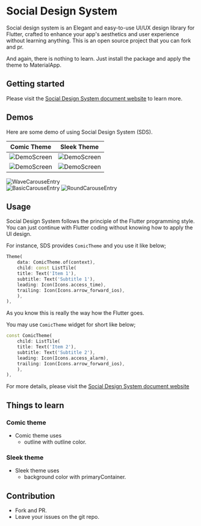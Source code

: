 # Social Design System

Social design system is an Elegant and easy-to-use UI/UX design library for Flutter, crafted to enhance your app's aesthetics and user experience without learning anything. This is an open source project that you can fork and pr.

And again, there is nothing to learn. Just install the package and apply the theme to MaterialApp.

## Getting started

Please visit the [Social Design System document website](https://thruthesky.github.io/social_design_system/) to learn more.

## Demos

Here are some demo of using Social Design System (SDS).

| Comic Theme   | Sleek Theme                                                |
| --- | --- 
| ![DemoScreen](./docs/images/demo.comic.home.screen.png) |  ![DemoScreen](./docs/images/demo.sleek.home.screen.png) |
| ![DemoScreen](./docs/images/demo.comic.login.screen.png)| ![DemoScreen](./docs/images/demo.sleek.login.screen.png)|



 ![WaveCarouseEntry](./docs/images/wave_carousel_entry.png)                 
 ![BasicCarouseEntry](./docs/images/basic_carousel_entry.png) 
 ![RoundCarouseEntry](./docs/images/round_carousel_entry.png)

## Usage

Social Design System follows the principle of the Flutter programming style. You can just continue with Flutter coding without knowing how to apply the UI design.

For instance, SDS provides `ComicTheme` and you use it like below;

```dart
Theme(
    data: ComicTheme.of(context),
    child: const ListTile(
    title: Text('Item 1'),
    subtitle: Text('Subtitle 1'),
    leading: Icon(Icons.access_time),
    trailing: Icon(Icons.arrow_forward_ios),
    ),
),
```

As you know this is really the way how the Flutter goes.

You may use `ComicTheme` widget for short like below;

```dart
const ComicTheme(
    child: ListTile(
    title: Text('Item 2'),
    subtitle: Text('Subtitle 2'),
    leading: Icon(Icons.access_alarm),
    trailing: Icon(Icons.arrow_forward_ios),
    ),
),
```

For more details, please visit the [Social Design System document website](https://thruthesky.github.io/social_design_system/)

## Things to learn

### Comic theme

- Comic theme uses
  - outline with outline color.

### Sleek theme

- Sleek theme uses
  - background color with primaryContainer.


## Contribution

- Fork and PR.
- Leave your issues on the git repo.

